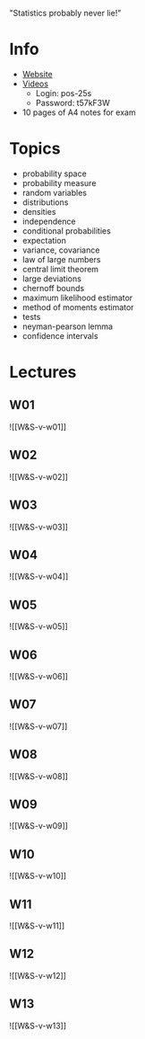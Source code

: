 
"Statistics probably never lie!"

# Info
- [Website](https://metaphor.ethz.ch/x/2025/fs/401-0614-00L/)
- [Videos](https://video.ethz.ch/lectures/d-math/2025/spring/401-0614-00L.html)
	- Login: pos-25s
	- Password: t57kF3W
- 10 pages of A4 notes for exam

# Topics
 - probability space
 - probability measure
 - random variables
 - distributions
 - densities
 - independence
 - conditional probabilities
 - expectation 
 - variance, covariance
 - law of large numbers
 - central limit theorem
 - large deviations
 - chernoff bounds
 - maximum likelihood estimator
 - method of moments estimator
 - tests
 - neyman-pearson lemma
 - confidence intervals


# Lectures

## W01
![[W&S-v-w01]]

## W02
![[W&S-v-w02]]

## W03
![[W&S-v-w03]]

## W04
![[W&S-v-w04]]

## W05
![[W&S-v-w05]]

## W06
![[W&S-v-w06]]

## W07
![[W&S-v-w07]]

## W08
![[W&S-v-w08]]

## W09
![[W&S-v-w09]]

## W10
![[W&S-v-w10]]

## W11
![[W&S-v-w11]]

## W12
![[W&S-v-w12]]

## W13
![[W&S-v-w13]]
